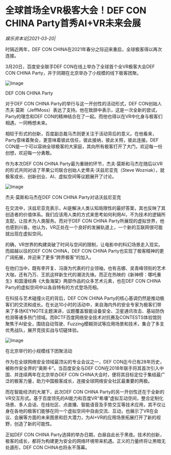 # 全球首场全VR极客大会！DEF CON CHINA Party首秀AI+VR未来会展

*娱乐资本论|2021-03-20|*

时隔近两年，DEF CON CHINA在2021年春分之际迎来重启，全球极客得以再次连接。

3月20日，百度安全联手DEF CON在线上举办了全球首个全VR极客大会DEF CON CHINA Party，并于同期在北京举办了小规模的线下极客团聚。

![Image](http://static.ylzbl.com/uploads/ueditor/php/upload/image/20210320/1616230454643582.png)

DEF CON CHINA Party

对于DEF CON CHINA Party的举行与这一开创性的活动形式，DEF CON创始人杰夫·莫斯（JeffMoss）表达了支持。他在致辞中表示，这是一次全新的尝试，Party的理念和DEF CON的精神结合在了一起。而他也得以在VR中化身与极客们相遇，一同畅想未来。

相较于形式的创新，百度副总裁马杰则更关注于活动背后的意义。在他看来，Party意味着聚会，更意味着彼此信任，彼此接纳，彼此关照，彼此连接。DEF CON是一个可以容纳全球极客的大家庭，其向所有极客打开了大门，欢迎每一份创想，欢迎每一分勇敢。

作为本次DEF CON CHINA Party最为重磅的环节，杰夫·莫斯和马杰在随后以VR的形式共同对话了苹果公司联合创始人史蒂夫·沃兹尼亚克（Steve Wozniak），就极客成长、创新创业、AI、虚拟空间等议题展开了讨论。

![Image](http://static.ylzbl.com/uploads/ueditor/php/upload/image/20210320/1616230422406185.png)

杰夫·莫斯和马杰在DEF CON CHINA Party对话沃兹尼亚克

在交流中，沃兹尼亚克表示，AI是解决人类认知局限性的最好答案，其也反映了其创造者的价值体系。我们应该用人类的方式来思考如何利用AI，不为技术的逻辑所支配，让技术为人类服务。而对于DEF CON CHINA Party所展现的虚拟世界，他也感到兴奋。他认为，VR正处在一个良好的发展轨道上，一个新的互联网很可能就出现在虚拟空间。

的确，VR世界的构建突破了时间与空间的限制，让电影中的科幻场景走入现实。而超越以往的DEF CON CHINA，DEF CON CHINA Party也实现了极客精神的更广阔拓展，并迎来了更多“跨界极客”的加入。

在他们当中，既有李开复、冯唐为代表的行业领袖，也有吉娜、吴青峰领衔的艺术大咖，还有乃万、王凯这样新生代的潮流先锋。而正在热映的《新神榜：哪吒重生》和国漫经典《大鱼海棠》两部作品的众多艺术元素，也在DEF CON CHINA Party的虚拟空间中以各自特有的方式登场亮相。

在科技与艺术碰撞火花的背后，DEF CON CHINA Party的核心基调仍然是推动极客们的交流和成长。在长达10小时的活动中，来自海内外的安全专家为极客们带来了多场KEYNOTE主题演讲，议题覆盖智能设备安全、卫星通讯攻击、基站防伪检测等诸多热门领域。而BCTF百度网络安全技术对抗赛及CONTESTS体验馆则聚焦于AI安全，围绕自动驾驶、Fuzzing模糊测试等应用场景和技术，集合了多支优秀战队，展开竞技实战与切磋体验。

![Image](http://static.ylzbl.com/uploads/ueditor/php/upload/image/20210320/1616230473187723.png)

在北京举行的小规模线下团聚活动

作为在全球网络安全领域最顶尖的专业会议之一，DEF CON迄今已有28年历史，被称作安全界的“奥斯卡”。当百度安全与DEF CON在2018年联手将其首次引入中国、并连续两年在北京举办DEF CON CHINA大会时，便将其目标定位于集结最广泛的极客力量，助力中国极客成长，连接全球网络安全社区最重要的两极。

而在智能经济的大潮下，此次DEF CON CHINA Party的另一开创性还在于全新的VR交互形式。基于百度领先的AI能力和百度VR“希壤”虚拟互动空间，整合定制化场景、多人会话、在线社区、点直播、智能语音及手势交互等技术应用，其不仅让身在各地的极客们能够在同一个虚拟空间中自由交流、互动，也展示了VR在会议、会展等方面的未来图景和巨大潜力，为AI+VR的应用场景拓展打开了新的视野，创造了新的可能性。

正如DEF CON CHINA Party选择的举办日期，白昼自此长于黑夜。技术的创新，极客的成长，都将为构建更为安全的网络环境带来机遇。正义的力量终将让黑暗无处遁形，DEF CON CHINA也将永不落幕。

